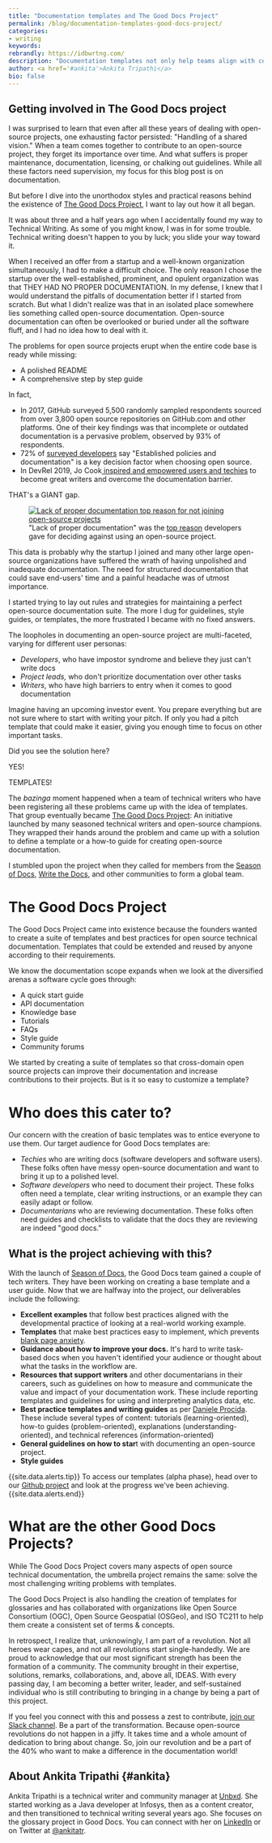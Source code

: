 ```yaml
---
title: "Documentation templates and The Good Docs Project"
permalink: /blog/documentation-templates-good-docs-project/
categories:
- writing
keywords:
rebrandly: https://idbwrtng.com/
description: "Documentation templates not only help teams align with consistent approaches in docs, templates help guide engineers, non-writers, or other roles in creating content, removing the intimidation of a blank page. A group of writers passionate about templates have been working together to create templates for a variety of documentation scenarios. This group's project is called <a href='https://thegooddocsproject.dev/'>The Good Docs Project</a>. The project makes available templates for API overviews, quickstart, reference, how-to topics, discussions, tutorials, and more. The following is a guest post by <a href='#ankita'>Ankita Tripathi</a>, a member of The Good Docs project, discussing the project and her motivations for getting involved."
author: <a href='#ankita'>Ankita Tripathi</a>
bio: false
---
```


## Getting involved in The Good Docs project

I was surprised to learn that even after all these years of dealing with open-source projects, one exhausting factor persisted: "Handling of a shared vision." When a team comes together to contribute to an open-source project, they forget its importance over time. And what suffers is proper maintenance, documentation, licensing, or chalking out guidelines. While all these factors need supervision, my focus for this blog post is on documentation.

But before I dive into the unorthodox styles and practical reasons behind the existence of [The Good Docs Project](https://thegooddocsproject.dev/), I want to lay out how it all began.

It was about three and a half years ago when I accidentally found my way to Technical Writing. As some of you might know, I was in for some trouble. Technical writing doesn't happen to you by luck; you slide your way toward it.

When I received an offer from a startup and a well-known organization simultaneously, I had to make a difficult choice. The only reason I chose the startup over the well-established, prominent, and opulent organization was that THEY HAD NO PROPER DOCUMENTATION. In my defense, I knew that I would understand the pitfalls of documentation better if I started from scratch. But what I didn't realize was that in an isolated place somewhere lies something called open-source documentation. Open-source documentation can often be overlooked or buried under all the software fluff, and I had no idea how to deal with it.

The problems for open source projects erupt when the entire code base is ready while missing:

*   A polished README
*   A comprehensive step by step guide

In fact,

*   In 2017, GitHub surveyed 5,500 randomly sampled respondents sourced from over 3,800 open source repositories on GitHub.com and other platforms. One of their key findings was that incomplete or outdated documentation is a pervasive problem, observed by 93% of respondents.
*   72% of [surveyed developers](https://cdn2.hubspot.net/hubfs/4008838/Resources/The-2019-Tidelift-managed-open-source-survey-results.pdf) say "Established policies and documentation" is a key decision factor when choosing open source.
*   In DevRel 2019, Jo Cook[ inspired and empowered users and techies](https://github.com/archaeogeek/devrelcon2019/blob/master/empowering-users-and-techies-to-become-great-writers-devrelcon2019+notes.pdf) to become great writers and overcome the documentation barrier.

THAT's a GIANT gap.

<figure><a href="https://www.digitalocean.com/currents/october-2018/"><img src="https://s3.us-west-1.wasabisys.com/idbwmedia.com/images/problems-open-source-ankita.png" alt="Lack of proper documentation top reason for not joining open-source projects" /></a><figcaption>"Lack of proper documentation" was the <a href="https://www.digitalocean.com/currents/october-2018/">top reason</a> developers gave for deciding against using an open-source project.</figcaption></figure>

This data is probably why the startup I joined and many other large open-source organizations have suffered the wrath of having unpolished and inadequate documentation. The need for structured documentation that could save end-users' time and a painful headache was of utmost importance.

I started trying to lay out rules and strategies for maintaining a perfect open-source documentation suite. The more I dug for guidelines, style guides, or templates, the more frustrated I became with no fixed answers.

The loopholes in documenting an open-source project are multi-faceted, varying for different user personas:

*   _Developers_, who have impostor syndrome and believe they just can't write docs
*   _Project leads,_ who don't prioritize documentation over other tasks
*   _Writers_, who have high barriers to entry when it comes to good documentation

Imagine having an upcoming investor event. You prepare everything but are not sure where to start with writing your pitch. If only you had a pitch template that could make it easier, giving you enough time to focus on other important tasks.

Did you see the solution here?

YES!

TEMPLATES!

The *bazinga* moment happened when a team of technical writers who have been registering all these problems came up with the idea of templates. That group eventually became [The Good Docs Project](https://thegooddocsproject.dev/): An initiative launched by many seasoned technical writers and open-source champions. They wrapped their hands around the problem and came up with a solution to define a template or a how-to guide for creating open-source documentation.

I stumbled upon the project when they called for members from the [Season of Docs](https://developers.google.com/season-of-docs), [Write the Docs](https://www.writethedocs.org/), and other communities to form a global team.

# The Good Docs Project

The Good Docs Project came into existence because the founders wanted to create a suite of templates and best practices for open source technical documentation. Templates that could be extended and reused by anyone according to their requirements.

We know the documentation scope expands when we look at the diversified arenas a software cycle goes through:

*   A quick start guide
*   API documentation
*   Knowledge base
*   Tutorials
*   FAQs
*   Style guide
*   Community forums

We started by creating a suite of templates so that cross-domain open source projects can improve their documentation and increase contributions to their projects. But is it so easy to customize a template?

# Who does this cater to?

Our concern with the creation of basic templates was to entice everyone to use them. Our target audience for Good Docs templates are:

*   _Techies_ who are writing docs (software developers and software users). These folks often have messy open-source documentation and want to bring it up to a polished level.
*   _Software developers_ who need to document their project. These folks often need a template, clear writing instructions, or an example they can easily adapt or follow.
*   _Documentarians_ who are reviewing documentation. These folks often need guides and checklists to validate that the docs they are reviewing are indeed "good docs."

## What is the project achieving with this?

With the launch of [Season of Docs](https://developers.google.com/season-of-docs), the Good Docs team gained a couple of tech writers. They have been working on creating a base template and a user guide. Now that we are halfway into the project, our deliverables include the following:

*   **Excellent examples** that follow best practices aligned with the developmental practice of looking at a real-world working example.
*   **Templates** that make best practices easy to implement, which prevents [blank page anxiety](https://gifimage.net/blinking-cursor-gif-3/).
*   **Guidance about how to improve your docs.** It's hard to write task-based docs when you haven't identified your audience or thought about what the tasks in the workflow are.
*   **Resources that support writers** and other documentarians in their careers, such as guidelines on how to measure and communicate the value and impact of your documentation work. These include reporting templates and guidelines for using and interpreting analytics data, etc.
*   **Best practice templates and writing guides** as per [Daniele Procida](https://www.divio.com/blog/documentation/). These include several types of content: tutorials (learning-oriented), how-to guides (problem-oriented),  explanations (understanding-oriented), and technical references (information-oriented)
*   **General guidelines on how to star**t with documenting an open-source project.
*   **Style guides**

{{site.data.alerts.tip}} To access our templates (alpha phase), head over to our <a href='https://github.com/thegooddocsproject/templates'>Github project</a> and look at the progress we've been achieving. {{site.data.alerts.end}}

# What are the other Good Docs Projects?

While The Good Docs Project covers many aspects of open source technical documentation, the umbrella project remains the same: solve the most challenging writing problems with templates.

The Good Docs Project is also handling the creation of templates for glossaries and has collaborated with organizations like Open Source Consortium (OGC), Open Source Geospatial (OSGeo), and ISO TC211 to help them create a consistent set of terms & concepts.

In retrospect, I realize that, unknowingly, I am part of a revolution. Not all heroes wear capes, and not all revolutions start single-handedly. We are proud to acknowledge that our most significant strength has been the formation of a community. The community brought in their expertise, solutions, remarks, collaborations, and, above all, IDEAS. With every passing day, I am becoming a better writer, leader, and self-sustained individual who is still contributing to bringing in a change by being a part of this project.

If you feel you connect with this and possess a zest to contribute, [join our Slack channel](https://join.slack.com/t/thegooddocs/shared_invite/). Be a part of the transformation. Because open-source revolutions do not happen in a jiffy. It takes time and a whole amount of dedication to bring about change. So, join our revolution and be a part of the 40% who want to make a difference in the documentation world!

## About Ankita Tripathi {#ankita}

Ankita Tripathi is a technical writer and community manager at [Unbxd](https://unbxd.com/). She started working as a Java developer at Infosys, then as a content creator, and then transitioned to technical writing several years ago. She focuses on the glossary project in Good Docs. You can connect with her on [LinkedIn](https://www.linkedin.com/in/writer-tripathi/) or on Twitter at [@ankitatr](https://twitter.com/ankitatr).
